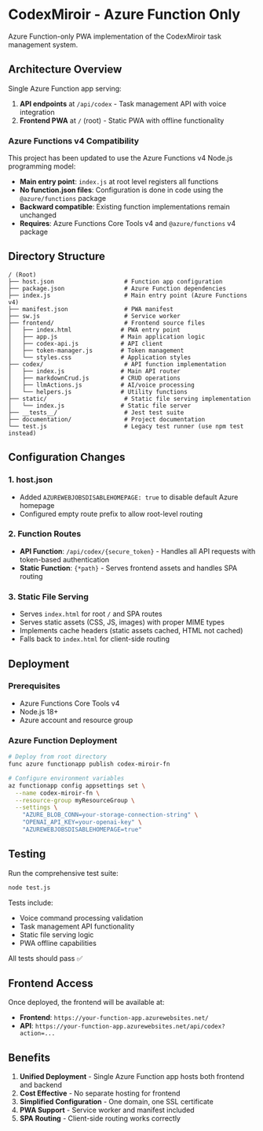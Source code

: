 # CodexMiroir - Azure Function Only

Azure Function-only PWA implementation of the CodexMiroir task management system.

## Architecture Overview

Single Azure Function app serving:
1. **API endpoints** at `/api/codex` - Task management API with voice integration
2. **Frontend PWA** at `/` (root) - Static PWA with offline functionality

### Azure Functions v4 Compatibility
This project has been updated to use the Azure Functions v4 Node.js programming model:
- **Main entry point**: `index.js` at root level registers all functions
- **No function.json files**: Configuration is done in code using the `@azure/functions` package
- **Backward compatible**: Existing function implementations remain unchanged
- **Requires**: Azure Functions Core Tools v4 and `@azure/functions` v4 package

## Directory Structure

```
/ (Root)
├── host.json                    # Function app configuration
├── package.json                 # Azure Function dependencies
├── index.js                     # Main entry point (Azure Functions v4)
├── manifest.json                # PWA manifest
├── sw.js                        # Service worker
├── frontend/                    # Frontend source files
│   ├── index.html              # PWA entry point
│   ├── app.js                  # Main application logic
│   ├── codex-api.js            # API client
│   ├── token-manager.js        # Token management
│   └── styles.css              # Application styles
├── codex/                       # API function implementation
│   ├── index.js                # Main API router
│   ├── markdownCrud.js         # CRUD operations
│   ├── llmActions.js           # AI/voice processing
│   └── helpers.js              # Utility functions
├── static/                      # Static file serving implementation
│   └── index.js                # Static file server
├── __tests__/                   # Jest test suite
├── documentation/               # Project documentation
└── test.js                      # Legacy test runner (use npm test instead)
```

## Configuration Changes

### 1. host.json
- Added `AZUREWEBJOBSDISABLEHOMEPAGE: true` to disable default Azure homepage
- Configured empty route prefix to allow root-level routing

### 2. Function Routes
- **API Function**: `/api/codex/{secure_token}` - Handles all API requests with token-based authentication
- **Static Function**: `{*path}` - Serves frontend assets and handles SPA routing

### 3. Static File Serving
- Serves `index.html` for root `/` and SPA routes
- Serves static assets (CSS, JS, images) with proper MIME types
- Implements cache headers (static assets cached, HTML not cached)
- Falls back to `index.html` for client-side routing

## Deployment

### Prerequisites
- Azure Functions Core Tools v4
- Node.js 18+
- Azure account and resource group

### Azure Function Deployment
```bash
# Deploy from root directory
func azure functionapp publish codex-miroir-fn

# Configure environment variables
az functionapp config appsettings set \
  --name codex-miroir-fn \
  --resource-group myResourceGroup \
  --settings \
    "AZURE_BLOB_CONN=your-storage-connection-string" \
    "OPENAI_API_KEY=your-openai-key" \
    "AZUREWEBJOBSDISABLEHOMEPAGE=true"
```

## Testing

Run the comprehensive test suite:
```bash
node test.js
```

Tests include:
- Voice command processing validation
- Task management API functionality  
- Static file serving logic
- PWA offline capabilities

All tests should pass ✅

## Frontend Access

Once deployed, the frontend will be available at:
- **Frontend**: `https://your-function-app.azurewebsites.net/`
- **API**: `https://your-function-app.azurewebsites.net/api/codex?action=...`

## Benefits

1. **Unified Deployment** - Single Azure Function app hosts both frontend and backend
2. **Cost Effective** - No separate hosting for frontend
3. **Simplified Configuration** - One domain, one SSL certificate
4. **PWA Support** - Service worker and manifest included
5. **SPA Routing** - Client-side routing works correctly